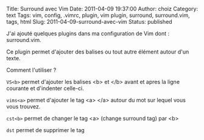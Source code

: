 Title: Surround avec Vim
Date: 2011-04-09 19:37:00
Author: choiz
Category: text
Tags: vim, config, .vimrc, plugin, vim plugin, surround, surround.vim, tags, html
Slug: 2011-04-09-surround-avec-vim
Status: published

J'ai ajouté quelques plugins dans ma configuration de Vim dont :
surround.vim.

Ce plugin permet d'ajouter des balises ou tout autre élément autour d'un
texte.

Comment l'utiliser ?

`VS<b>` permet d'ajouter les balises &lt;b&gt; et &lt;/b&gt; avant et
apres la ligne courante et d'indenter celle-ci.

`vims<a>` permet d'ajouter le tag &lt;a&gt; &lt;/a&gt; autour du mot sur
lequel vous vous trouvez.

`cst<b>` permet de changer le tag &lt;a&gt; (change surround tag) par
&lt;b&gt;

`dst` permet de supprimer le tag
